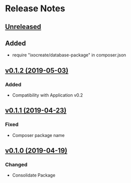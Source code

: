 # Release Notes

## [Unreleased](https://github.com/ixocreate/cache-package/compare/0.1.2...develop)

## Added
- require "ixocreate/database-package" in composer.json

## [v0.1.2 (2019-05-03)](https://github.com/ixocreate/cache-package/compare/0.1.1...0.1.2)
### Added
- Compatibility with Application v0.2

## [v0.1.1 (2019-04-23)](https://github.com/ixocreate/cache-package/compare/0.1.0...0.1.1)
### Fixed
- Composer package name

## [v0.1.0 (2019-04-19)](https://github.com/ixocreate/cache-package/compare/master...0.1.0)
### Changed
- Consolidate Package
